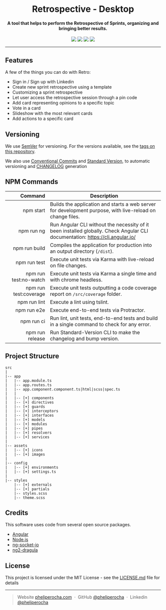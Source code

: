 <h1 align="center">
  Retrospective - Desktop
</h1>

<h4 align="center">
  A tool that helps to perform the Retrospective of Sprints, organizing and bringing better results.
</h4>

<p align="center">
    <a href="https://travis-ci.com/pheliperocha/retro"><img src="https://travis-ci.com/pheliperocha/retro.svg?branch=master"></a>
    <a href="https://github.com/pheliperocha/retro/issues"><img src="https://img.shields.io/github/issues/pheliperocha/retro.svg"></a>
    <a href="https://conventionalcommits.org"><img src="https://img.shields.io/badge/Conventional%20Commits-1.0.0-yellow.svg"></a>
    <a href="https://www.conventionalcommits.org/"><img src="https://img.shields.io/packagist/l/doctrine/orm.svg"></a>
</p>

---

## Features
 
A few of the things you can do with Retro:
 
* Sign in / Sign up with Linkedin
* Create new sprint retrospective using a template
* Customizing a sprint retrospective
* Let user access the retrospective session through a pin code
* Add card representing opinions to a specific topic
* Vote in a card
* Slideshow with the most relevant cards
* Add actions to a specific card

## Versioning

We use [SemVer](http://semver.org/) for versioning. For the versions available, see the [tags on this repository](https://github.com/pheliperocha/retro).

We also use [Conventional Commits](http://conventionalcommits.org/) and [Standard Version](https://github.com/conventional-changelog/standard-version), to automatic versioning and [CHANGELOG](CHANGELOG.md) generation

## NPM Commands

|Command|Description|
|-------:|--------|
| npm start | Builds the application and starts a web server for development purpose, with live-reload on change files. |
| npm run ng | Run Angular CLI without the necessity of it been installed globally. Check Angular CLI documentation: https://cli.angular.io/ |
| npm run build | Compiles the application for production into an output directory (`/dist`). |
| npm run test | Execute unit tests via Karma with live-reload on file changes. |
| npm run test:no-watch | Execute unit tests via Karma a single time and with chrome headless. |
| npm run test:coverage | Execute unit tests outputting a code coverage report on `/src/coverage` folder. |
| npm run lint | Execute a lint using tslint. |
| npm run e2e | Execute end-to-end tests via Protractor. |
| npm run ci | Run lint, unit tests, end-to-end tests and build in a single command to check for any error. |
| npm run release | Run Standard-Version CLI to make the changelog and bump version. |

## Project Structure

```
src
|
|-- app
|   |-- app.module.ts
|   |-- app.routes.ts
|   |-- app.component.component.ts|html|scss|spec.ts
|   |
|   |-- [+] components
|   |-- [+] directives
|   |-- [+] guards
|   |-- [+] interceptors
|   |-- [+] interfaces
|   |-- [+] models
|   |-- [+] modules
|   |-- [+] pipes
|   |-- [+] resolvers
|   |-- [+] services
|
|-- assets
|   |-- [+] icons
|   |-- [+] images
|
|-- config
|   |-- [+] environments
|   |-- [+] settings.ts
|
|-- styles
    |-- [+] externals
    |-- [+] partials
    |-- styles.scss
    |-- theme.scss
```

## Credits

This software uses code from several open source packages.

- [Angular](https://angular.io/)
- [Node.js](https://nodejs.org/)
- [ng-socket-io](https://github.com/bougarfaoui/ng-socket-io)
- [ng2-dragula](https://github.com/valor-software/ng2-dragula)

## License

This project is licensed under the MIT License - see the [LICENSE.md](LICENSE.md) file for details

---

> Website [pheliperocha.com](https://pheliperocha.com) &nbsp;&middot;&nbsp;
> GitHub [@pheliperocha](https://github.com/pheliperocha) &nbsp;&middot;&nbsp;
> Linkedin [@pheliperocha](https://www.linkedin.com/in/pheliperocha/)
